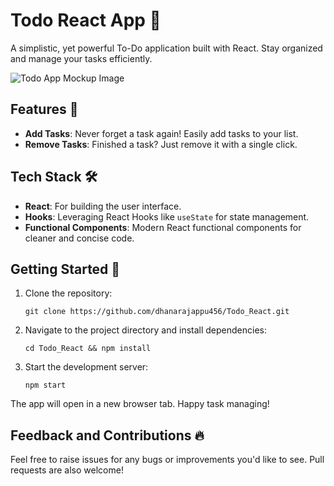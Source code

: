 


# Todo React App 📝

A simplistic, yet powerful To-Do application built with React. Stay organized and manage your tasks efficiently.

![Todo App Mockup Image](https://w7.pngwing.com/pngs/670/265/png-transparent-checkmark-done-exam-list-pencil-todo-xomo-basics-icon-thumbnail.png)

## Features 🌟

- **Add Tasks**: Never forget a task again! Easily add tasks to your list.
- **Remove Tasks**: Finished a task? Just remove it with a single click.

## Tech Stack 🛠️

- **React**: For building the user interface.
- **Hooks**: Leveraging React Hooks like `useState` for state management.
- **Functional Components**: Modern React functional components for cleaner and concise code.

## Getting Started 🚀

1. Clone the repository:
   ```
   git clone https://github.com/dhanarajappu456/Todo_React.git
   ```
2. Navigate to the project directory and install dependencies:
   ```
   cd Todo_React && npm install
   ```
3. Start the development server:
   ```
   npm start
   ```

The app will open in a new browser tab. Happy task managing!

## Feedback and Contributions 🔥

Feel free to raise issues for any bugs or improvements you'd like to see. Pull requests are also welcome!


